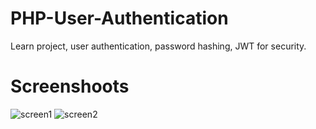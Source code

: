 # PHP-User-Authentication
Learn project, user authentication, password hashing, JWT for security.
# Screenshoots
![screen1](http://img4.hostingpics.net/pics/824122ScreenShot20170425at91905PM.png)
![screen2](http://img4.hostingpics.net/pics/783769ScreenShot20170425at91651PM.png)

